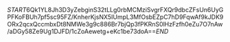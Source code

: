 $START$6Qk1YL8Jh3D3yZebginS32tLLg0rbMCMziSvgrFXQr9dbcZFsUn6UyGPFKoFBUh7pf5sc95FZ/KnherKjsNX5IUmpL3MfOsbEZpC7hD9FqwAf9kJDK9ORx2qcxQccmbxDt8NMWe3g9c886Br7bjQp3fPKRnS0lHzFzfh0eZu7O7nAw/aDGy58Ze9Ug1DJFD/1cZoAewetg+eKc1be73doA==$END$